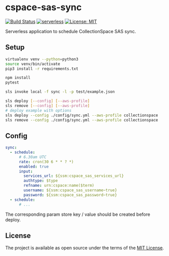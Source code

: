 # cspace-sas-sync

[![Build Status](https://travis-ci.com/mark-cooper/cspace-sas-sync.svg?branch=master)](https://travis-ci.com/mark-cooper/cspace-sas-sync) [![serverless](http://public.serverless.com/badges/v3.svg)](http://www.serverless.com) [![License: MIT](https://img.shields.io/badge/license-MIT-blue.svg)](http://opensource.org/licenses/MIT)

Serverless application to schedule CollectionSpace SAS sync.

## Setup

```bash
virtualenv venv --python=python3
source venv/bin/activate
pip3 install -r requirements.txt

npm install
pytest

sls invoke local -f sync -l -p test/example.json

sls deploy [--config] [--aws-profile]
sls remove [--config] [--aws-profile]
# deploy example with options
sls deploy --config ./config/sync.yml --aws-profile collectionspace
sls remove --config ./config/sync.yml --aws-profile collectionspace
```

## Config

```yml
sync:
  - schedule:
      # 6.30am UTC
      rate: cron(30 6 * * ? *)
      enabled: true
      input:
        services_url: ${ssm:cspace_sas_services_url}
        authtype: $type
        refname: urn:cspace:name($term)
        username: ${ssm:cspace_sas_username~true}
        password: ${ssm:cspace_sas_password~true}
  - schedule:
      # ...
```

The corresponding param store key / value should be created before deploy.

## License

The project is available as open source under the terms of the [MIT License](http://opensource.org/licenses/MIT).

